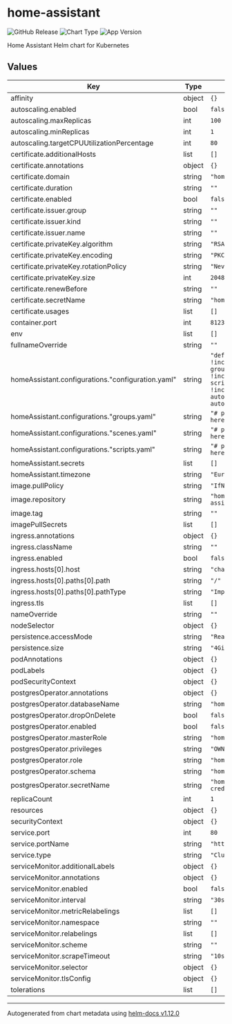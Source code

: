 # home-assistant

![GitHub Release](https://img.shields.io/github/v/release/95gabor/home-charts?style=flat-square&filter=home-assistant-*) ![Chart Type](https://img.shields.io/badge/dynamic/yaml?style=flat-square&url=https%3A%2F%2Fraw.githubusercontent.com%2F95gabor%2Fhome-charts%2Fmain%2Fcharts%2Fhome-assistant%2FChart.yaml&query=%24.type&label=Type) ![App Version](https://img.shields.io/badge/dynamic/yaml?style=flat-square&url=https%3A%2F%2Fraw.githubusercontent.com%2F95gabor%2Fhome-charts%2Fmain%2Fcharts%2Fhome-assistant%2FChart.yaml&query=%24.appVersion&label=AppVersion)

Home Assistant Helm chart for Kubernetes

## Values

| Key | Type | Default | Description |
|-----|------|---------|-------------|
| affinity | object | `{}` |  |
| autoscaling.enabled | bool | `false` |  |
| autoscaling.maxReplicas | int | `100` |  |
| autoscaling.minReplicas | int | `1` |  |
| autoscaling.targetCPUUtilizationPercentage | int | `80` |  |
| certificate.additionalHosts | list | `[]` |  |
| certificate.annotations | object | `{}` |  |
| certificate.domain | string | `"home.example.com"` |  |
| certificate.duration | string | `""` |  |
| certificate.enabled | bool | `false` |  |
| certificate.issuer.group | string | `""` |  |
| certificate.issuer.kind | string | `""` |  |
| certificate.issuer.name | string | `""` |  |
| certificate.privateKey.algorithm | string | `"RSA"` |  |
| certificate.privateKey.encoding | string | `"PKCS1"` |  |
| certificate.privateKey.rotationPolicy | string | `"Never"` |  |
| certificate.privateKey.size | int | `2048` |  |
| certificate.renewBefore | string | `""` |  |
| certificate.secretName | string | `"home-assistant-tls"` |  |
| certificate.usages | list | `[]` |  |
| container.port | int | `8123` |  |
| env | list | `[]` |  |
| fullnameOverride | string | `""` |  |
| homeAssistant.configurations."configuration.yaml" | string | `"default_config:\n\ngroup: !include groups.yaml\nscript: !include scripts.yaml\nscene: !include scenes.yaml\n# automation: !include automations.yaml\n"` |  |
| homeAssistant.configurations."groups.yaml" | string | `"# place your groups here\n"` |  |
| homeAssistant.configurations."scenes.yaml" | string | `"# place your scenes here\n"` |  |
| homeAssistant.configurations."scripts.yaml" | string | `"# place your scripts here\n"` |  |
| homeAssistant.secrets | list | `[]` |  |
| homeAssistant.timezone | string | `"Europe/Budapest"` |  |
| image.pullPolicy | string | `"IfNotPresent"` |  |
| image.repository | string | `"homeassistant/home-assistant"` |  |
| image.tag | string | `""` |  |
| imagePullSecrets | list | `[]` |  |
| ingress.annotations | object | `{}` |  |
| ingress.className | string | `""` |  |
| ingress.enabled | bool | `false` |  |
| ingress.hosts[0].host | string | `"chart-example.local"` |  |
| ingress.hosts[0].paths[0].path | string | `"/"` |  |
| ingress.hosts[0].paths[0].pathType | string | `"ImplementationSpecific"` |  |
| ingress.tls | list | `[]` |  |
| nameOverride | string | `""` |  |
| nodeSelector | object | `{}` |  |
| persistence.accessMode | string | `"ReadWriteOnce"` |  |
| persistence.size | string | `"4Gi"` |  |
| podAnnotations | object | `{}` |  |
| podLabels | object | `{}` |  |
| podSecurityContext | object | `{}` |  |
| postgresOperator.annotations | object | `{}` |  |
| postgresOperator.databaseName | string | `"home-assistant"` |  |
| postgresOperator.dropOnDelete | bool | `false` |  |
| postgresOperator.enabled | bool | `false` |  |
| postgresOperator.masterRole | string | `"home-assistant"` |  |
| postgresOperator.privileges | string | `"OWNER"` |  |
| postgresOperator.role | string | `"home-assistant"` |  |
| postgresOperator.schema | string | `"home-assistant"` |  |
| postgresOperator.secretName | string | `"home-assistant-database-credentials"` |  |
| replicaCount | int | `1` |  |
| resources | object | `{}` |  |
| securityContext | object | `{}` |  |
| service.port | int | `80` |  |
| service.portName | string | `"http"` |  |
| service.type | string | `"ClusterIP"` |  |
| serviceMonitor.additionalLabels | object | `{}` |  |
| serviceMonitor.annotations | object | `{}` |  |
| serviceMonitor.enabled | bool | `false` |  |
| serviceMonitor.interval | string | `"30s"` |  |
| serviceMonitor.metricRelabelings | list | `[]` |  |
| serviceMonitor.namespace | string | `""` |  |
| serviceMonitor.relabelings | list | `[]` |  |
| serviceMonitor.scheme | string | `""` |  |
| serviceMonitor.scrapeTimeout | string | `"10s"` |  |
| serviceMonitor.selector | object | `{}` |  |
| serviceMonitor.tlsConfig | object | `{}` |  |
| tolerations | list | `[]` |  |

----------------------------------------------
Autogenerated from chart metadata using [helm-docs v1.12.0](https://github.com/norwoodj/helm-docs/releases/v1.12.0)

